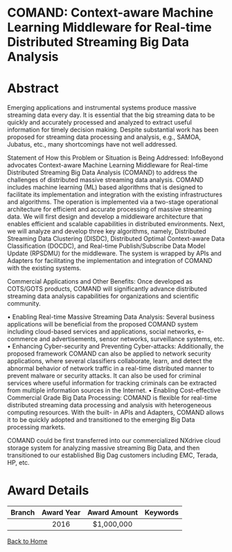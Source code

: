 
COMAND: Context-aware Machine Learning Middleware for Real-time Distributed Streaming Big Data Analysis
=======================================================================================================

# Abstract


Emerging applications and instrumental systems produce massive streaming data every day. It is essential that the big streaming data to be quickly and accurately processed and analyzed to extract useful information for timely decision making. Despite substantial work has been proposed for streaming data processing and analysis, e.g., SAMOA, Jubatus, etc., many shortcomings have not well addressed.

Statement of How this Problem or Situation is Being Addressed: InfoBeyond advocates Context-aware Machine Learning Middleware for Real-time Distributed Streaming Big Data Analysis (COMAND) to address the challenges of distributed massive streaming data analysis. COMAND includes machine learning (ML) based algorithms that is designed to facilitate its implementation and integration with the existing infrastructures and algorithms. The operation is implemented via a two-stage operational architecture for efficient and accurate processing of massive streaming data. We will first design and develop a middleware architecture that enables efficient and scalable capabilities  in  distributed  environments.  Next,  we  will  analyze  and  develop  three  key  algorithms,  namely, Distributed Streaming Data Clustering (DISDC), Distributed Optimal Context-aware Data Classification (DOCDC), and Real-time Publish/Subscribe Data Model Update (RPSDMU) for the middleware. The system is wrapped by APIs and Adapters for facilitating the implementation and integration of COMAND with the existing systems.

Commercial Applications and Other Benefits: Once developed as COTS/GOTS products, COMAND will significantly advance distributed streaming data analysis capabilities for organizations and scientific community.

• Enabling Real-time Massive Streaming Data Analysis: Several business applications will be beneficial from the proposed COMAND system including cloud-based services and applications, social networks, e- commerce and advertisements, sensor networks, surveillance systems, etc.
• Enhancing  Cyber-security  and  Preventing  Cyber-attacks:  Additionally,  the  proposed  framework COMAND can also be applied to network security applications, where several classifiers collaborate, learn, and detect the abnormal behavior of network traffic in a real-time distributed manner to prevent malware or security attacks. It can also be used for criminal services where useful information for tracking criminals can be extracted from multiple information sources in the Internet.
• Enabling Cost-effective Commercial Grade Big Data Processing: COMAND is flexible for real-time distributed streaming data processing and analysis with heterogeneous computing resources. With the built- in APIs and Adapters, COMAND allows it to be quickly adopted and transitioned to the emerging Big Data processing markets.

COMAND could be first transferred into our commercialized NXdrive cloud storage system for analyzing massive streaming Big Data, and then transitioned to our established Big Dag customers including EMC, Terada, HP, etc.  

# Award Details

|Branch|Award Year|Award Amount|Keywords|
| :---: | :---: | :---: | :---: |
||2016|$1,000,000||
  
  


[Back to Home](https://github.com/chrischow/dod_sbir_awards/Reports/CC/#714)